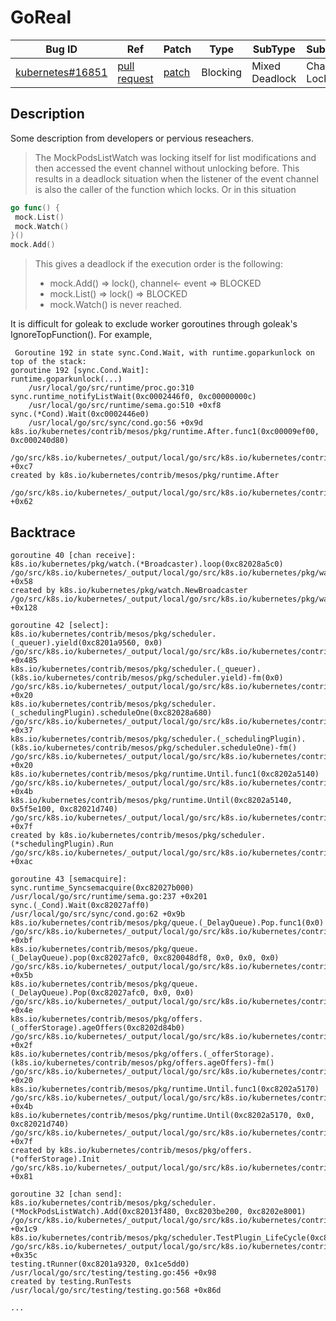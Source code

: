 
# GoReal

| Bug ID|  Ref | Patch | Type | SubType | SubsubType |
| ----  | ---- | ----  | ---- | ---- | ---- |
|[kubernetes#16851]|[pull request]|[patch]| Blocking | Mixed Deadlock | Channel & Lock |

[kubernetes#16851]:(kubernetes16851_test.go)
[patch]:https://github.com/kubernetes/kubernetes/pull/16851/files
[pull request]:https://github.com/kubernetes/kubernetes/pull/16851
 
## Description

Some description from developers or pervious reseachers.

> The MockPodsListWatch was locking itself for list modifications 
> and then accessed the event channel without unlocking before. 
> This results in a deadlock situation when the listener of the event 
> channel is also the caller of the function which locks. Or in this situation

```go
go func() {
 mock.List()
 mock.Watch()
}()
mock.Add()
```

> This gives a deadlock if the execution order is the following:
> * mock.Add() => lock(), channel<- event => BLOCKED
> * mock.List() => lock() => BLOCKED
> * mock.Watch() is never reached.

It is difficult for goleak to exclude worker goroutines 
through goleak's IgnoreTopFunction(). For example,

```
 Goroutine 192 in state sync.Cond.Wait, with runtime.goparkunlock on top of the stack:
goroutine 192 [sync.Cond.Wait]:
runtime.goparkunlock(...)
    /usr/local/go/src/runtime/proc.go:310
sync.runtime_notifyListWait(0xc0002446f0, 0xc00000000c)
    /usr/local/go/src/runtime/sema.go:510 +0xf8
sync.(*Cond).Wait(0xc0002446e0)
    /usr/local/go/src/sync/cond.go:56 +0x9d
k8s.io/kubernetes/contrib/mesos/pkg/runtime.After.func1(0xc00009ef00, 0xc000240d80)
    /go/src/k8s.io/kubernetes/_output/local/go/src/k8s.io/kubernetes/contrib/mesos/pkg/runtime/util.go:95 +0xc7
created by k8s.io/kubernetes/contrib/mesos/pkg/runtime.After
    /go/src/k8s.io/kubernetes/_output/local/go/src/k8s.io/kubernetes/contrib/mesos/pkg/runtime/util.go:91 +0x62
```

## Backtrace

```
goroutine 40 [chan receive]:
k8s.io/kubernetes/pkg/watch.(*Broadcaster).loop(0xc82028a5c0)
/go/src/k8s.io/kubernetes/_output/local/go/src/k8s.io/kubernetes/pkg/watch/mux.go:198 +0x58
created by k8s.io/kubernetes/pkg/watch.NewBroadcaster
/go/src/k8s.io/kubernetes/_output/local/go/src/k8s.io/kubernetes/pkg/watch/mux.go:74 +0x128

goroutine 42 [select]:
k8s.io/kubernetes/contrib/mesos/pkg/scheduler.(_queuer).yield(0xc8201a9560, 0x0)
/go/src/k8s.io/kubernetes/_output/local/go/src/k8s.io/kubernetes/contrib/mesos/pkg/scheduler/plugin.go:477 +0x485
k8s.io/kubernetes/contrib/mesos/pkg/scheduler.(_queuer).(k8s.io/kubernetes/contrib/mesos/pkg/scheduler.yield)-fm(0x0)
/go/src/k8s.io/kubernetes/_output/local/go/src/k8s.io/kubernetes/contrib/mesos/pkg/scheduler/plugin.go:701 +0x20
k8s.io/kubernetes/contrib/mesos/pkg/scheduler.(_schedulingPlugin).scheduleOne(0xc82028a680)
/go/src/k8s.io/kubernetes/_output/local/go/src/k8s.io/kubernetes/contrib/mesos/pkg/scheduler/plugin.go:750 +0x37
k8s.io/kubernetes/contrib/mesos/pkg/scheduler.(_schedulingPlugin).(k8s.io/kubernetes/contrib/mesos/pkg/scheduler.scheduleOne)-fm()
/go/src/k8s.io/kubernetes/_output/local/go/src/k8s.io/kubernetes/contrib/mesos/pkg/scheduler/plugin.go:744 +0x20
k8s.io/kubernetes/contrib/mesos/pkg/runtime.Until.func1(0xc8202a5140)
/go/src/k8s.io/kubernetes/_output/local/go/src/k8s.io/kubernetes/contrib/mesos/pkg/runtime/util.go:115 +0x4b
k8s.io/kubernetes/contrib/mesos/pkg/runtime.Until(0xc8202a5140, 0x5f5e100, 0xc82021d740)
/go/src/k8s.io/kubernetes/_output/local/go/src/k8s.io/kubernetes/contrib/mesos/pkg/runtime/util.go:116 +0x7f
created by k8s.io/kubernetes/contrib/mesos/pkg/scheduler.(*schedulingPlugin).Run
/go/src/k8s.io/kubernetes/_output/local/go/src/k8s.io/kubernetes/contrib/mesos/pkg/scheduler/plugin.go:744 +0xac

goroutine 43 [semacquire]:
sync.runtime_Syncsemacquire(0xc82027b000)
/usr/local/go/src/runtime/sema.go:237 +0x201
sync.(_Cond).Wait(0xc82027aff0)
/usr/local/go/src/sync/cond.go:62 +0x9b
k8s.io/kubernetes/contrib/mesos/pkg/queue.(_DelayQueue).Pop.func1(0x0)
/go/src/k8s.io/kubernetes/_output/local/go/src/k8s.io/kubernetes/contrib/mesos/pkg/queue/delay.go:133 +0xbf
k8s.io/kubernetes/contrib/mesos/pkg/queue.(_DelayQueue).pop(0xc82027afc0, 0xc820048df8, 0x0, 0x0, 0x0)
/go/src/k8s.io/kubernetes/_output/local/go/src/k8s.io/kubernetes/contrib/mesos/pkg/queue/delay.go:146 +0x5b
k8s.io/kubernetes/contrib/mesos/pkg/queue.(_DelayQueue).Pop(0xc82027afc0, 0x0, 0x0)
/go/src/k8s.io/kubernetes/_output/local/go/src/k8s.io/kubernetes/contrib/mesos/pkg/queue/delay.go:138 +0x4e
k8s.io/kubernetes/contrib/mesos/pkg/offers.(_offerStorage).ageOffers(0xc8202d84b0)
/go/src/k8s.io/kubernetes/_output/local/go/src/k8s.io/kubernetes/contrib/mesos/pkg/offers/offers.go:429 +0x2f
k8s.io/kubernetes/contrib/mesos/pkg/offers.(_offerStorage).(k8s.io/kubernetes/contrib/mesos/pkg/offers.ageOffers)-fm()
/go/src/k8s.io/kubernetes/_output/local/go/src/k8s.io/kubernetes/contrib/mesos/pkg/offers/offers.go:492 +0x20
k8s.io/kubernetes/contrib/mesos/pkg/runtime.Until.func1(0xc8202a5170)
/go/src/k8s.io/kubernetes/_output/local/go/src/k8s.io/kubernetes/contrib/mesos/pkg/runtime/util.go:115 +0x4b
k8s.io/kubernetes/contrib/mesos/pkg/runtime.Until(0xc8202a5170, 0x0, 0xc82021d740)
/go/src/k8s.io/kubernetes/_output/local/go/src/k8s.io/kubernetes/contrib/mesos/pkg/runtime/util.go:116 +0x7f
created by k8s.io/kubernetes/contrib/mesos/pkg/offers.(*offerStorage).Init
/go/src/k8s.io/kubernetes/_output/local/go/src/k8s.io/kubernetes/contrib/mesos/pkg/offers/offers.go:492 +0x81

goroutine 32 [chan send]:
k8s.io/kubernetes/contrib/mesos/pkg/scheduler.(*MockPodsListWatch).Add(0xc82013f480, 0xc8203be200, 0xc8202e8001)
/go/src/k8s.io/kubernetes/_output/local/go/src/k8s.io/kubernetes/contrib/mesos/pkg/scheduler/plugin_test.go:208 +0x1c9
k8s.io/kubernetes/contrib/mesos/pkg/scheduler.TestPlugin_LifeCycle(0xc8201a9320)
/go/src/k8s.io/kubernetes/_output/local/go/src/k8s.io/kubernetes/contrib/mesos/pkg/scheduler/plugin_test.go:614 +0x35c
testing.tRunner(0xc8201a9320, 0x1ce5dd0)
/usr/local/go/src/testing/testing.go:456 +0x98
created by testing.RunTests
/usr/local/go/src/testing/testing.go:568 +0x86d

...
```

